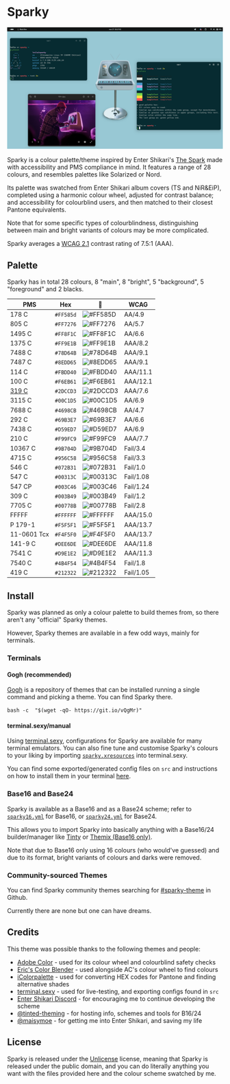 # Sparky
![Image of two Black Box terminals using Sparky, displaying the commands pfetch and colours each as a demonstration. Font used is Intel One Mono, and a custom edit of The Spark's album cover is used as the wallpaper.](ast/sc.png)

Sparky is a colour palette/theme inspired by Enter Shikari's [The Spark](https://album.link/mx/i/1263896001) made with accessibility and PMS compliance in mind. It features a range of 28 colours, and resembles palettes like Solarized or Nord.

Its palette was swatched from Enter Shikari album covers (TS and NiR&EiP), completed using a harmonic colour wheel, adjusted for contrast balance; and accessibility for colourblind users, and then matched to their closest Pantone equivalents.

Note that for some specific types of colourblindness, distinguishing between main and bright variants of colours may be more complicated.

Sparky averages a [WCAG 2.1](https://www.w3.org/TR/WCAG21/#contrast-minimum) contrast rating of 7.5:1 (AAA).

## Palette
Sparky has in total 28 colours, 8 "main", 8 "bright", 5 "background", 5 "foreground" and 2 blacks.

PMS | Hex | 🎨 | WCAG
---|---|---|---
178 C | `#FF585d` | ![#FF585D](https://placehold.co/15x15/f03c15/f03c15.png) | AA/4.9
805 C | `#FF7276` | ![#FF7276](https://placehold.co/15x15/FF7276/FF7276.png) | AA/5.7
1495 C | `#FF8F1C` | ![#FF8F1C](https://placehold.co/15x15/FF8F1C/FF8F1C.png) | AA/6.6
1375 C | `#FF9E1B` | ![#FF9E1B](https://placehold.co/15x15/FF9E1B/FF9E1B.png) | AAA/8.2
7488 C | `#78D64B` | ![#78D64B](https://placehold.co/15x15/78d64b/78d64b.png) | AAA/9.1
7487 C | `#8EDD65` | ![#8EDD65](https://placehold.co/15x15/8EDD65/8EDD65.png) | AAA/9.1
114 C | `#FBDD40` | ![#FBDD40](https://placehold.co/15x15/FBDD40/FBDD40.png) | AAA/11.1
100 C | `#F6EB61` | ![#F6EB61](https://placehold.co/15x15/F6EB61/F6EB61.png) | AAA/12.1
[319 C](https://x.com/ENTERSHIKARI/status/1200107247973609473?s=20) | `#2DCCD3` | ![#2DCCD3](https://placehold.co/15x15/2DCCD3/2DCCD3.png) | AAA/7.6
3115 C | `#00C1D5` | ![#00C1D5](https://placehold.co/15x15/00C1D5/00C1D5.png) | AA/6.9
7688 C | `#4698CB` | ![#4698CB](https://placehold.co/15x15/4698CB/4698CB.png) | AA/4.7
292 C | `#69B3E7` | ![#69B3E7](https://placehold.co/15x15/69B3E7/69B3E7.png) | AA/6.6
7438 C | `#D59ED7` | ![#D59ED7](https://placehold.co/15x15/D59ED7/D59ED7.png) | AA/6.9
210 C | `#F99FC9` | ![#F99FC9](https://placehold.co/15x15/F99FC9/F99FC9.png) | AAA/7.7
10367 C | `#9B704D`| ![#9B704D](https://placehold.co/15x15/9B704D/9B704D.png) | Fail/3.4
4715 C | `#956C58` | ![#956C58](https://placehold.co/15x15/956C58/956C58.png) | Fail/3.3
546 C | `#072B31` | ![#072B31](https://placehold.co/15x15/072B31/072B31.png) | Fail/1.0
547 C | `#00313C` | ![#00313C](https://placehold.co/15x15/00313C/00313C.png) | Fail/1.08
547 CP | `#003C46` | ![#003C46](https://placehold.co/15x15/003C46/003C46.png) | Fail/1.24
309 C | `#003B49` | ![#003B49](https://placehold.co/15x15/003B49/003B49.png) | Fail/1.2
7705 C | `#00778B` | ![#00778B](https://placehold.co/15x15/00778B/00778B.png) | Fail/2.8
FFFFF | `#FFFFFF` | ![#FFFFFF](https://placehold.co/15x15/FFFFFF/FFFFFF.png) | AAA/15.0
P 179-1 | `#F5F5F1` | ![#F5F5F1](https://placehold.co/15x15/F5F5F1/F5F5F1.png) | AAA/13.7
11-0601 Tcx| `#F4F5F0` | ![#F4F5F0](https://placehold.co/15x15/F4F5F0/F4F5F0.png) | AAA/13.7
141-9 C | `#DEE6DE` | ![#DEE6DE](https://placehold.co/15x15/DEE6DE/DEE6DE.png) | AAA/11.8
7541 C | `#D9E1E2` | ![#D9E1E2](https://placehold.co/15x15/D9E1E2/D9E1E2.png) | AAA/11.3
7540 C | `#4B4F54` | ![#4B4F54](https://placehold.co/15x15/4B4F54/4B4F54.png) | Fail/1.8
419 C | `#212322` | ![#212322](https://placehold.co/15x15/212322/212322.png) | Fail/1.05

## Install
Sparky was planned as only a colour palette to build themes from, so there aren't any "official" Sparky themes.

However, Sparky themes are available in a few odd ways, mainly for terminals.

### Terminals

#### Gogh (recommended)
[Gogh](https://gogh-co.github.io/Gogh/) is a repository of themes that can be installed running a single command and picking a theme. You can find Sparky there.

```
bash -c  "$(wget -qO- https://git.io/vQgMr)"
```

#### terminal.sexy/manual
Using [terminal.sexy](https://terminal.sexy), configurations for Sparky are available for many terminal emulators. You can also fine tune and customise Sparky's colours to your liking by importing [`sparky.xresources`](src/sparky.xresources) into terminal.sexy.

You can find some exported/generated config files on `src` and instructions on how to install them in your terminal [here](src/INSTALL.md).

### Base16 and Base24
Sparky is available as a Base16 and as a Base24 scheme; refer to [`sparky16.yml`](src/sparky16.yml) for Base16, or [`sparky24.yml`](src/sparky24.yml) for Base24.

This allows you to import Sparky into basically anything with a Base16/24 builder/manager like [Tinty](https://github.com/tinted-theming/tinty) or [Themix (Base16 only)](https://github.com/themix-project/themix-gui).

Note that due to Base16 only using 16 colours (who would've guessed) and due to its format, bright variants of colours and darks were removed.

### Community-sourced Themes
You can find Sparky community themes searching for [#sparky-theme](https://github.com/search?q=sparky-theme) in Github.

Currently there are none but one can have dreams.

## Credits
This theme was possible thanks to the following themes and people:
- [Adobe Color](https://color.adobe.com/) - used for its colour wheel and colourblind safety checks
- [Eric's Color Blender](https://meyerweb.com/eric/tools/color-blend/) - used alongside AC's colour wheel to find colours
- [iColorpalette](https://icolorpalette.com) - used for converting HEX codes for Pantone and finding alternative shades
- [terminal.sexy](https://terminal.sexy/) - used for live-testing, and exporting configs found in `src`
- [Enter Shikari Discord](https://discord.com/invite/yuPuTsQARE) - for encouraging me to continue developing the scheme
- [@tinted-theming](https://github.com/tinted-theming) - for hosting info, schemes and tools for B16/24
- [@maisymoe](https://github.com/maisymoe) - for getting me into Enter Shikari, and saving my life

## License
Sparky is released under the [Unlicense](https://unlicense.org) license, meaning that Sparky is released under the public domain, and you can do literally anything you want with the files provided here and the colour scheme swatched by me.